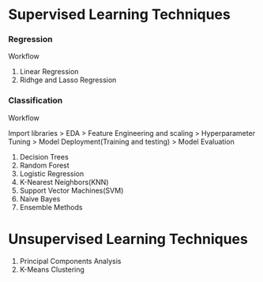 # Supervised Learning Techniques

### Regression

Workflow 
1. Linear Regression
2. Ridhge and Lasso Regression


### Classification

Workflow

Import libraries > EDA > Feature Engineering and scaling > Hyperparameter Tuning > Model Deployment(Training and testing) > Model Evaluation

1. Decision Trees
2. Random Forest
3. Logistic Regression
4. K-Nearest Neighbors(KNN)
5. Support Vector Machines(SVM)
6. Naive Bayes 
7. Ensemble Methods

# Unsupervised Learning Techniques

1. Principal Components Analysis
2. K-Means Clustering
